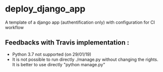 # deploy_django_app
A template of a django app (authentification only) with configuration for CI workflow

## Feedbacks with Travis implementation :
- Python 3.7 not supported (on 29/01/19)
- It is not possible to run directly ./manage.py without changing the rights. It is better to use directly "python manage.py"
